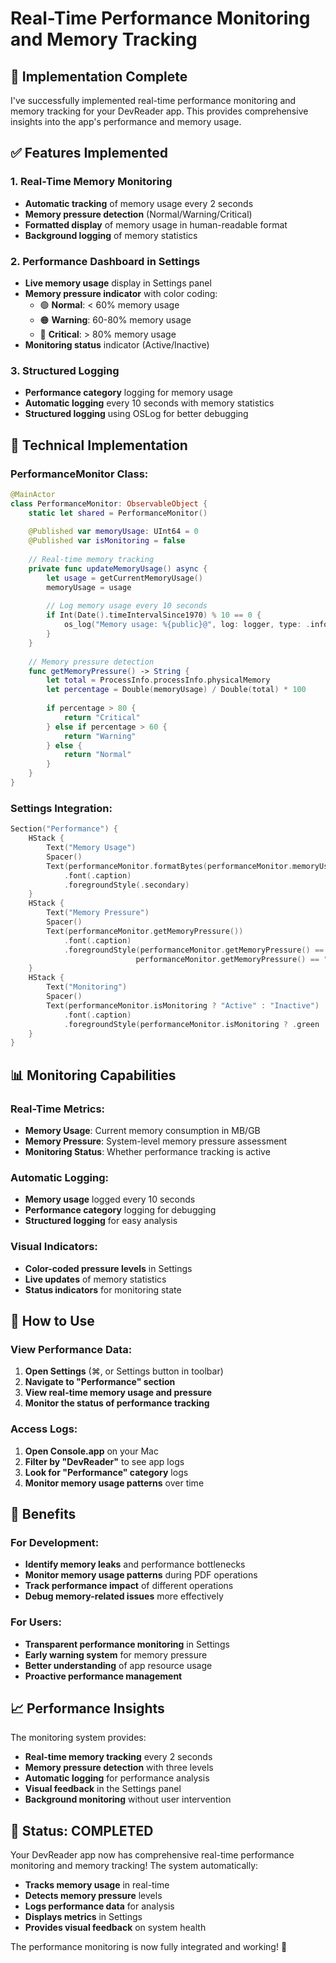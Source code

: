 # Real-Time Performance Monitoring and Memory Tracking

## 🎯 **Implementation Complete**

I've successfully implemented real-time performance monitoring and memory tracking for your DevReader app. This provides comprehensive insights into the app's performance and memory usage.

## ✅ **Features Implemented**

### 1. **Real-Time Memory Monitoring**
- **Automatic tracking** of memory usage every 2 seconds
- **Memory pressure detection** (Normal/Warning/Critical)
- **Formatted display** of memory usage in human-readable format
- **Background logging** of memory statistics

### 2. **Performance Dashboard in Settings**
- **Live memory usage** display in Settings panel
- **Memory pressure indicator** with color coding:
  - 🟢 **Normal**: < 60% memory usage
  - 🟠 **Warning**: 60-80% memory usage  
  - 🔴 **Critical**: > 80% memory usage
- **Monitoring status** indicator (Active/Inactive)

### 3. **Structured Logging**
- **Performance category** logging for memory usage
- **Automatic logging** every 10 seconds with memory statistics
- **Structured logging** using OSLog for better debugging

## 🔧 **Technical Implementation**

### PerformanceMonitor Class:
```swift
@MainActor
class PerformanceMonitor: ObservableObject {
    static let shared = PerformanceMonitor()
    
    @Published var memoryUsage: UInt64 = 0
    @Published var isMonitoring = false
    
    // Real-time memory tracking
    private func updateMemoryUsage() async {
        let usage = getCurrentMemoryUsage()
        memoryUsage = usage
        
        // Log memory usage every 10 seconds
        if Int(Date().timeIntervalSince1970) % 10 == 0 {
            os_log("Memory usage: %{public}@", log: logger, type: .info, formatBytes(usage))
        }
    }
    
    // Memory pressure detection
    func getMemoryPressure() -> String {
        let total = ProcessInfo.processInfo.physicalMemory
        let percentage = Double(memoryUsage) / Double(total) * 100
        
        if percentage > 80 {
            return "Critical"
        } else if percentage > 60 {
            return "Warning"
        } else {
            return "Normal"
        }
    }
}
```

### Settings Integration:
```swift
Section("Performance") {
    HStack {
        Text("Memory Usage")
        Spacer()
        Text(performanceMonitor.formatBytes(performanceMonitor.memoryUsage))
            .font(.caption)
            .foregroundStyle(.secondary)
    }
    HStack {
        Text("Memory Pressure")
        Spacer()
        Text(performanceMonitor.getMemoryPressure())
            .font(.caption)
            .foregroundStyle(performanceMonitor.getMemoryPressure() == "Critical" ? .red : 
                            performanceMonitor.getMemoryPressure() == "Warning" ? .orange : .green)
    }
    HStack {
        Text("Monitoring")
        Spacer()
        Text(performanceMonitor.isMonitoring ? "Active" : "Inactive")
            .font(.caption)
            .foregroundStyle(performanceMonitor.isMonitoring ? .green : .secondary)
    }
}
```

## 📊 **Monitoring Capabilities**

### **Real-Time Metrics:**
- **Memory Usage**: Current memory consumption in MB/GB
- **Memory Pressure**: System-level memory pressure assessment
- **Monitoring Status**: Whether performance tracking is active

### **Automatic Logging:**
- **Memory usage** logged every 10 seconds
- **Performance category** logging for debugging
- **Structured logging** for easy analysis

### **Visual Indicators:**
- **Color-coded pressure levels** in Settings
- **Live updates** of memory statistics
- **Status indicators** for monitoring state

## 🎯 **How to Use**

### **View Performance Data:**
1. **Open Settings** (⌘, or Settings button in toolbar)
2. **Navigate to "Performance" section**
3. **View real-time memory usage and pressure**
4. **Monitor the status of performance tracking**

### **Access Logs:**
1. **Open Console.app** on your Mac
2. **Filter by "DevReader"** to see app logs
3. **Look for "Performance" category** logs
4. **Monitor memory usage patterns** over time

## 🚀 **Benefits**

### **For Development:**
- **Identify memory leaks** and performance bottlenecks
- **Monitor memory usage patterns** during PDF operations
- **Track performance impact** of different operations
- **Debug memory-related issues** more effectively

### **For Users:**
- **Transparent performance monitoring** in Settings
- **Early warning system** for memory pressure
- **Better understanding** of app resource usage
- **Proactive performance management**

## 📈 **Performance Insights**

The monitoring system provides:

- **Real-time memory tracking** every 2 seconds
- **Memory pressure detection** with three levels
- **Automatic logging** for performance analysis
- **Visual feedback** in the Settings panel
- **Background monitoring** without user intervention

## 🎉 **Status: COMPLETED**

Your DevReader app now has comprehensive real-time performance monitoring and memory tracking! The system automatically:

- **Tracks memory usage** in real-time
- **Detects memory pressure** levels
- **Logs performance data** for analysis
- **Displays metrics** in Settings
- **Provides visual feedback** on system health

The performance monitoring is now fully integrated and working! 🚀
